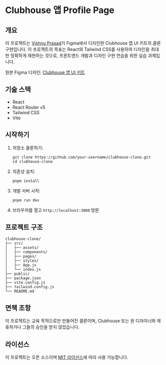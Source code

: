 # Clubhouse 앱 Profile Page

## 개요

이 프로젝트는 [Vishnu Prasad](https://www.figma.com/@vishnuprasad)가 Figma에서 디자인한 Clubhouse 앱 UI 키트의 클론 구현입니다. 이 프로젝트의 목표는 React와 Tailwind CSS를 사용하여 디자인을 최대한 정확하게 재현하는 것으로, 프론트엔드 개발과 디자인 구현 연습을 위한 실습 과제입니다.

원본 Figma 디자인: [Clubhouse 앱 UI 키트](https://www.figma.com/community/file/900960330469075490)

## 기술 스택

- React
- React Router v5
- Tailwind CSS
- Vite

## 시작하기

1. 저장소 클론하기:

   ```
   git clone https://github.com/your-username/clubhouse-clone.git
   cd clubhouse-clone
   ```

2. 의존성 설치:

   ```
   pnpm install
   ```

3. 개발 서버 시작:

   ```
   pnpm run dev
   ```

4. 브라우저를 열고 `http://localhost:3000` 방문

## 프로젝트 구조

```
clubhouse-clone/
├── src/
│   ├── assets/
│   ├── components/
│   ├── pages/
│   ├── styles/
│   ├── App.js
│   └── index.js
├── public/
├── package.json
├── vite.config.js
├── tailwind.config.js
└── README.md
```

## 면책 조항

이 프로젝트는 교육 목적으로만 만들어진 클론이며, Clubhouse 또는 원 디자이너와 제휴하거나 그들의 승인을 받지 않았습니다.

## 라이선스

이 프로젝트는 오픈 소스이며 [MIT 라이선스](LICENSE)에 따라 사용 가능합니다.
